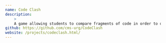 ```yaml
---
name: Code Clash
description:
    >
    A game allowing students to compare fragments of code in order to develop simple and rapid assessments of subjective quality
github: https://github.com/cms-urg/CodeClash
website: /projects/codeclash.html/
---
```


